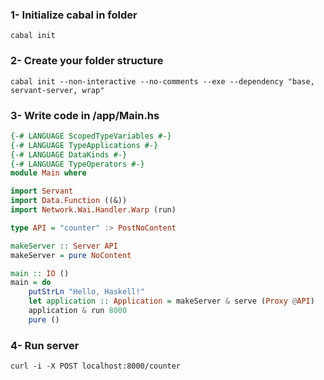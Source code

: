 
### 1- Initialize cabal in folder 
`cabal init`

### 2- Create your folder structure
`cabal init --non-interactive --no-comments --exe --dependency "base, servant-server, wrap"`

### 3- Write code in /app/Main.hs
```haskell
{-# LANGUAGE ScopedTypeVariables #-}
{-# LANGUAGE TypeApplications #-}
{-# LANGUAGE DataKinds #-}
{-# LANGUAGE TypeOperators #-}
module Main where

import Servant
import Data.Function ((&))
import Network.Wai.Handler.Warp (run)

type API = "counter" :> PostNoContent

makeServer :: Server API
makeServer = pure NoContent

main :: IO ()
main = do
    putStrLn "Hello, Haskell!"
    let application :: Application = makeServer & serve (Proxy @API)
    application & run 8000
    pure ()
```
### 4- Run server 
`curl -i -X POST localhost:8000/counter`


